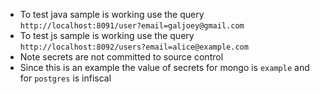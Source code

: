 - To test java sample is working use the query `http://localhost:8091/user?email=galjoey@gmail.com`
- To test js sample is working use the query `http://localhost:8092/users?email=alice@example.com`
- Note secrets are not committed to source control
- Since this is an example the value of secrets for mongo is `example` and for `postgres` is infiscal